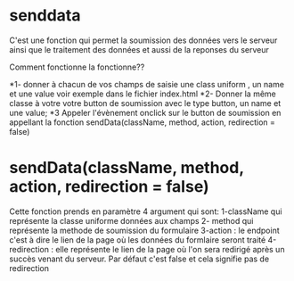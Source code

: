 # senddata

C'est une fonction qui permet la soumission des données vers le serveur ainsi que le traitement des données et aussi de la reponses du serveur

Comment fonctionne la fonctionne??

*1- donner à chacun de vos champs de saisie une class uniform , un name et une value voir exemple dans le fichier index.html
*2- Donner la même classe à votre votre button de soumission avec le type button, un name et une value;
*3 Appeler l'évènement onclick sur le button de soumission en appellant la fonction sendData(className, method, action, redirection = false)

# sendData(className, method, action, redirection = false)

Cette fonction prends en paramètre 4 argument qui sont:
1-className qui représente la classe uniforme données aux champs
2- method qui représente la methode de soumission du formulaire
3-action : le endpoint c'est à dire le lien de la page où les données du formlaire seront traité
4-redirection : elle représente le lien de la page où l'on sera redirigé après un succès venant du serveur. Par défaut c'est false et cela signifie pas de redirection


 
